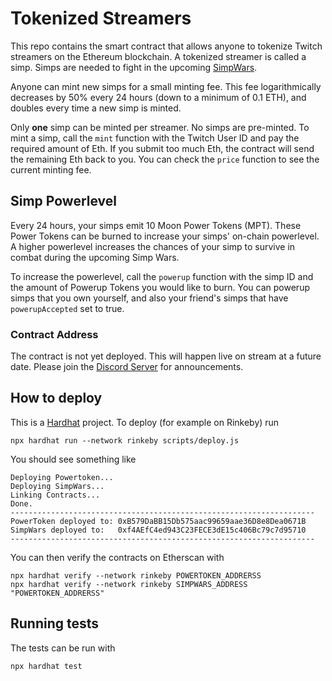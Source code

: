 # Tokenized Streamers

This repo contains the smart contract that allows anyone to tokenize Twitch streamers on the Ethereum blockchain. A tokenized streamer is called a simp. Simps are needed to fight in the upcoming [SimpWars](https://github.com/buhrmi/simpwars).

Anyone can mint new simps for a small minting fee. This fee logarithmically decreases by 50% every 24 hours (down to a minimum of 0.1 ETH), and doubles every time a new simp is minted.

Only **one** simp can be minted per streamer. No simps are pre-minted. To mint a simp, call the `mint` function with the Twitch User ID and pay the required amount of Eth. If you submit too much Eth, the contract will send the remaining Eth back to you. You can check the `price` function to see the current minting fee.

## Simp Powerlevel

Every 24 hours, your simps emit 10 Moon Power Tokens (MPT). These Power Tokens can be burned to increase your simps' on-chain powerlevel. A higher powerlevel increases the chances of your simp to survive in combat during the upcoming Simp Wars.

To increase the powerlevel, call the `powerup` function with the simp ID and the amount of Powerup Tokens you would like to burn. You can powerup simps that you own yourself, and also your friend's simps that have `powerupAccepted` set to true.

### Contract Address

The contract is not yet deployed. This will happen live on stream at a future date. Please join the [Discord Server](https://discord.gg/VH2haTs) for announcements.

## How to deploy

This is a [Hardhat](https://hardhat.org) project. To deploy (for example on Rinkeby) run 

```
npx hardhat run --network rinkeby scripts/deploy.js
```

You should see something like

```
Deploying Powertoken...
Deploying SimpWars...
Linking Contracts...
Done.
--------------------------------------------------------------------
PowerToken deployed to: 0xB579DaBB15Db575aac99659aae36D8e8Dea0671B
SimpWars deployed to:   0xf4AEfC4ed943C23FECE3dE15c406Bc79c7d95710
--------------------------------------------------------------------
```

You can then verify the contracts on Etherscan with

```
npx hardhat verify --network rinkeby POWERTOKEN_ADDRERSS
npx hardhat verify --network rinkeby SIMPWARS_ADDRESS "POWERTOKEN_ADDRERSS"
```

## Running tests

The tests can be run with 

```
npx hardhat test
```
